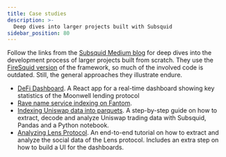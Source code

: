 ```yaml
---
title: Case studies
description: >-
  Deep dives into larger projects built with Subsquid
sidebar_position: 80
---
```


Follow the links from the [Subsquid Medium blog](https://medium.com/subsquid) for deep dives into the development process of larger projects built from scratch. They use the [FireSquid version](/firesquid) of the framework, so much of the involved code is outdated. Still, the general approaches they illustrate endure.

- [DeFi Dashboard](https://medium.com/subsquid/build-your-first-defi-dashboard-ad3ce1e9fc73). A React app for a real-time dashboard showing key statistics of the Moonwell lending protocol
- [Rave name service indexing on Fantom](https://medium.com/subsquid/building-a-fast-and-scalable-web3-api-on-fantom-blockchain-94c79933b55).
- [Indexing Uniswap data into parquets](https://medium.com/subsquid/how-to-scale-blockchain-data-science-for-large-datasets-b49d078c15eb). A step-by-step guide on how to extract, decode and analyze Uniswap trading data with Subsquid, Pandas and a Python notebook.
- [Analyzing Lens Protocol](https://medium.com/subsquid/how-to-analyze-lens-protocol-activity-data-with-subsquid-e1ee3b7b43fa). An end-to-end tutorial on how to extract and analyze the social data of the Lens protocol. Includes an extra step on how to build a UI for the dashboards.
